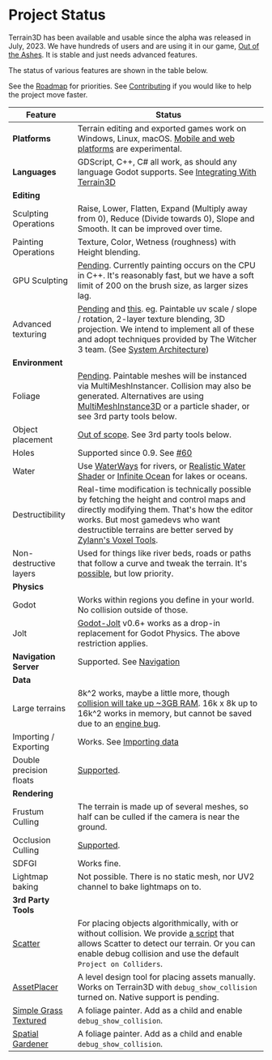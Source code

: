 ﻿# Project Status

Terrain3D has been available and usable since the alpha was released in July, 2023. We have hundreds of users and are using it in our game, [Out of the Ashes](https://tokisan.com/out-of-the-ashes/). It is stable and just needs advanced features.

The status of various features are shown in the table below.

See the [Roadmap](https://github.com/users/TokisanGames/projects/3/views/1) for priorities. See [Contributing](contributing.rst) if you would like to help the project move faster.

| Feature | Status | 
| ------------- | ------------- | 
| **Platforms** | Terrain editing and exported games work on Windows, Linux, macOS. [Mobile and web platforms](mobile_web.md) are experimental.
| **Languages** | GDScript, C++, C# all work, as should any language Godot supports. See [Integrating With Terrain3D](integrating.md)
| **Editing** |
| Sculpting Operations | Raise, Lower, Flatten, Expand (Multiply away from 0), Reduce (Divide towards 0), Slope and Smooth. It can be improved over time.
| Painting Operations | Texture, Color, Wetness (roughness) with Height blending.
| GPU Sculpting| [Pending](https://github.com/TokisanGames/Terrain3D/issues/174). Currently painting occurs on the CPU in C++. It's reasonably fast, but we have a soft limit of 200 on the brush size, as larger sizes lag.
| Advanced texturing| [Pending](https://github.com/TokisanGames/Terrain3D/discussions/64) and [this](https://github.com/TokisanGames/Terrain3D/discussions/4). eg. Paintable uv scale / slope / rotation, 2-layer texture blending, 3D projection. We intend to implement all of these and adopt techniques provided by The Witcher 3 team. (See [System Architecture](system_architecture.md))
| **Environment** |
| Foliage | [Pending](https://github.com/TokisanGames/Terrain3D/pull/340). Paintable meshes will be instanced via MultiMeshInstancer. Collision may also be generated. Alternatives are using [MultiMeshInstance3D](https://docs.godotengine.org/en/stable/tutorials/3d/using_multi_mesh_instance.html) or a particle shader, or see 3rd party tools below.
| Object placement | [Out of scope](https://github.com/TokisanGames/Terrain3D/issues/47). See 3rd party tools below.
| Holes | Supported since 0.9. See [#60](https://github.com/TokisanGames/Terrain3D/issues/60#issuecomment-1817623935)
| Water | Use [WaterWays](https://github.com/Arnklit/Waterways) for rivers, or [Realistic Water Shader](https://github.com/godot-extended-libraries/godot-realistic-water/) or [Infinite Ocean](https://stayathomedev.com/tutorials/making-an-infinite-ocean-in-godot-4/) for lakes or oceans.
| Destructibility | Real-time modification is technically possible by fetching the height and control maps and directly modifying them. That's how the editor works. But most gamedevs who want destructible terrains are better served by [Zylann's Voxel Tools](https://github.com/Zylann/godot_voxel).
| Non-destructive layers | Used for things like river beds, roads or paths that follow a curve and tweak the terrain. It's [possible](https://github.com/TokisanGames/Terrain3D/issues/129), but low priority.
| **Physics** |
| Godot | Works within regions you define in your world. No collision outside of those.
| Jolt | [Godot-Jolt](https://github.com/godot-jolt/godot-jolt) v0.6+ works as a drop-in replacement for Godot Physics. The above restriction applies.
| **Navigation Server** | Supported. See [Navigation](navigation.md)
| **Data** |
| Large terrains | 8k^2 works, maybe a little more, though [collision will take up ~3GB RAM](https://github.com/TokisanGames/Terrain3D/issues/161). 16k x 8k up to 16k^2 works in memory, but cannot be saved due to an [engine bug](https://github.com/TokisanGames/Terrain3D/issues/159).
| Importing / Exporting | Works. See [Importing data](import_export.md)
| Double precision floats | [Supported](double_precision.md).
| **Rendering** |
| Frustum Culling | The terrain is made up of several meshes, so half can be culled if the camera is near the ground.
| Occlusion Culling | [Supported](occlusion_culling.md).
| SDFGI | Works fine.
| Lightmap baking | Not possible. There is no static mesh, nor UV2 channel to bake lightmaps on to.
| **3rd Party Tools** |
| [Scatter](https://github.com/HungryProton/scatter) | For placing objects algorithmically, with or without collision. We provide [a script](https://github.com/TokisanGames/Terrain3D/blob/main/project/addons/terrain_3d/extras/project_on_terrain3d.gd) that allows Scatter to detect our terrain. Or you can enable debug collision and use the default `Project on Colliders`.
| [AssetPlacer](https://cookiebadger.itch.io/assetplacer) | A level design tool for placing assets manually. Works on Terrain3D with `debug_show_collision` turned on. Native support is pending.
| [Simple Grass Textured](https://godotengine.org/asset-library/asset/1623) | A foliage painter. Add as a child and enable `debug_show_collision`.
| [Spatial Gardener](https://godotengine.org/asset-library/asset/2037) | A foliage painter. Add as a child and enable `debug_show_collision`.

